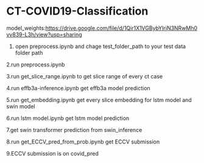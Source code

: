 # CT-COVID19-Classification

model_weights:https://drive.google.com/file/d/1Qir1X1VGBybYIrjN3NRwMh0vv839-L3h/view?usp=sharing


1. open preprocess.ipynb and chage test_folder_path to your test data folder path

2.run preprocess.ipynb

3.run get_slice_range.ipynb to get slice range of every ct case

4.run effb3a-inference.ipynb get effb3a model prediction

5.run get_embedding.ipynb get every slice embedding for lstm model and swin model

6.run lstm model.ipynb get lstm model prediction

7.get swin transformer prediction from swin_inference

8.run get_ECCV_pred_from_prob.ipynb get ECCV submission 

9.ECCV submission is on covid_pred
